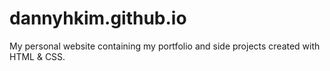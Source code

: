 # dannyhkim.github.io
My personal website containing my portfolio and side projects created with HTML & CSS.
